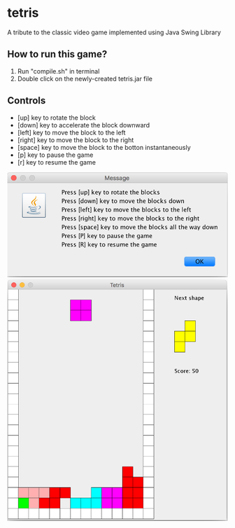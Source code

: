 # tetris
A tribute to the classic video game implemented using Java Swing Library

## How to run this game?
1. Run "compile.sh" in terminal   
2. Double click on the newly-created tetris.jar file 

## Controls
- [up] key to rotate the block
- [down] key to accelerate the block downward
- [left] key to move the block to the left
- [right] key to move the block to the right
- [space] key to move the block to the botton instantaneously
- [p] key to pause the game
- [r] key to resume the game


![Rules](screenshots/Rule.png)
![Game](screenshots/Game.png)
